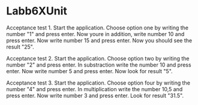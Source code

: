# Labb6XUnit
Acceptance test 1.
Start the application.
Choose option one by writing the number "1" and press enter.
Now youre in addition, write number 10 and press enter.
Now write number 15 and press enter.
Now you should see the result "25".

Acceptance test 2.
Start the application.
Choose option two by writing the number "2" and press enter.
In substraction write the number 10 and press enter.
Now write number 5 and press enter.
Now look for result "5".

Acceptance test 3.
Start the application.
Choose option four by writing the number "4" and press enter.
In multiplication write the number 10,5 and press enter.
Now write number 3 and press enter.
Look for result "31.5".
